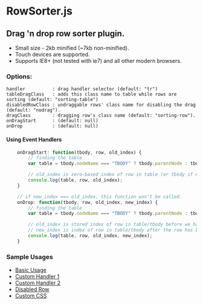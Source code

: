 RowSorter.js
============
## Drag 'n drop row sorter plugin.
* Small size - 2kb minified (~7kb non-minified).
* Touch devices are supported.
* Supports IE8+ (not tested with ie7) and all other modern browsers.

### Options:

    handler          : drag handler selector (default: "tr")
    tableDragClass   : adds this class name to table while rows are sorting (default: "sorting-table")
    disabledRowClass : undraggable rows' class name for disabling the drag (default: "nodrag").
    dragClass        : dragging row's class name (default: "sorting-row").
    onDragStart      : (default: null)
    onDrop           : (default: null)

#### Using Event Handlers
```javascript
    onDragStart: function(tbody, row, old_index) {
        // finding the table
        var table = tbody.nodeName === "TBODY" ? tbody.parentNode : tbody;

        // old_index is zero-based index of row in table (or tbody if exists)
        console.log(table, row, old_index);
    }

    // if new_index === old_index, this function won't be called.
    onDrop: function(tbody, row, old_index, new_index) {
        // finding the table
        var table = tbody.nodeName === "TBODY" ? tbody.parentNode : tbody;

        // old_index is stored index of row in table/tbody before we have dragged the row.
        // new_index is index of row in table/tbody after the row has been dragged.
        console.log(table, row, old_index, new_index);
    }
```

### Sample Usages

* [Basic Usage][basic]
* [Custom Handler 1][handler1]
* [Custom Handler 2][handler2]
* [Disabled Row][disabled]
* [Custom CSS][style]


[basic]: http://borayazilim.com/projects/rowsorter/samples/basic.html
[handler1]: http://borayazilim.com/projects/rowsorter/samples/handler1.html
[handler2]: http://borayazilim.com/projects/rowsorter/samples/handler2.html
[disabled]: http://borayazilim.com/projects/rowsorter/samples/disabled.html
[style]: http://borayazilim.com/projects/rowsorter/samples/style.html
